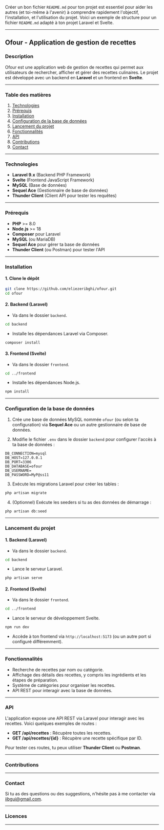 Créer un bon fichier `README.md` pour ton projet est essentiel pour aider les autres (et toi-même à l'avenir) à comprendre rapidement l'objectif, l'installation, et l'utilisation du projet. Voici un exemple de structure pour un fichier `README.md` adapté à ton projet Laravel et Svelte.

---

## **Ofour - Application de gestion de recettes**

### **Description**

Ofour est une application web de gestion de recettes qui permet aux utilisateurs de rechercher, afficher et gérer des recettes culinaires. Le projet est développé avec un backend en **Laravel** et un frontend en **Svelte**.

---

### **Table des matières**

1. [Technologies](#technologies)
2. [Prérequis](#prérequis)
3. [Installation](#installation)
4. [Configuration de la base de données](#configuration-de-la-base-de-données)
5. [Lancement du projet](#lancement-du-projet)
6. [Fonctionnalités](#fonctionnalités)
7. [API](#api)
8. [Contributions](#contributions)
9. [Contact](#contact)

---

### **Technologies**

- **Laravel 9.x** (Backend PHP Framework)
- **Svelte** (Frontend JavaScript Framework)
- **MySQL** (Base de données)
- **Sequel Ace** (Gestionnaire de base de données)
- **Thunder Client** (Client API pour tester les requêtes)

---

### **Prérequis**

- **PHP** >= 8.0
- **Node.js** >= 18
- **Composer** pour Laravel
- **MySQL** (ou MariaDB)
- **Sequel Ace** pour gérer ta base de données
- **Thunder Client** (ou Postman) pour tester l'API

---

### **Installation**

#### 1. Clone le dépôt

```bash
git clone https://github.com/eliezeribghi/ofour.git
cd ofour
```

#### 2. Backend (Laravel)

- Va dans le dossier `backend`.

```bash
cd backend
```

- Installe les dépendances Laravel via Composer.

```bash
composer install
```

#### 3. Frontend (Svelte)

- Va dans le dossier `frontend`.

```bash
cd ../frontend
```

- Installe les dépendances Node.js.

```bash
npm install
```

---

### **Configuration de la base de données**

1. Crée une base de données MySQL nommée `ofour` (ou selon ta configuration) via **Sequel Ace** ou un autre gestionnaire de base de données.

2. Modifie le fichier `.env` dans le dossier `backend` pour configurer l'accès à ta base de données :

```plaintext
DB_CONNECTION=mysql
DB_HOST=127.0.0.1
DB_PORT=3306
DB_DATABASE=ofour
DB_USERNAME=
DB_PASSWORD=MyP@ss11
```

3. Exécute les migrations Laravel pour créer les tables :

```bash
php artisan migrate
```

4. (Optionnel) Exécute les seeders si tu as des données de démarrage :

```bash
php artisan db:seed
```

---

### **Lancement du projet**

#### 1. Backend (Laravel)

- Va dans le dossier `backend`.

```bash
cd backend
```

- Lance le serveur Laravel.

```bash
php artisan serve
```

#### 2. Frontend (Svelte)

- Va dans le dossier `frontend`.

```bash
cd ../frontend
```

- Lance le serveur de développement Svelte.

```bash
npm run dev
```

- Accède à ton frontend via `http://localhost:5173` (ou un autre port si configuré différemment).

---

### **Fonctionnalités**

- Recherche de recettes par nom ou catégorie.
- Affichage des détails des recettes, y compris les ingrédients et les étapes de préparation.
- Système de catégories pour organiser les recettes.
- API REST pour interagir avec la base de données.

---

### **API**

L'application expose une API REST via Laravel pour interagir avec les recettes. Voici quelques exemples de routes :

- **GET /api/recettes** : Récupère toutes les recettes.
- **GET /api/recettes/{id}** : Récupère une recette spécifique par ID.


Pour tester ces routes, tu peux utiliser **Thunder Client** ou **Postman**.

---

### **Contributions**



---

### **Contact**

Si tu as des questions ou des suggestions, n'hésite pas à me contacter via [iibgui@gmail.com](mailto:iibgui@gmail.com).

---

### **Licences**


---

